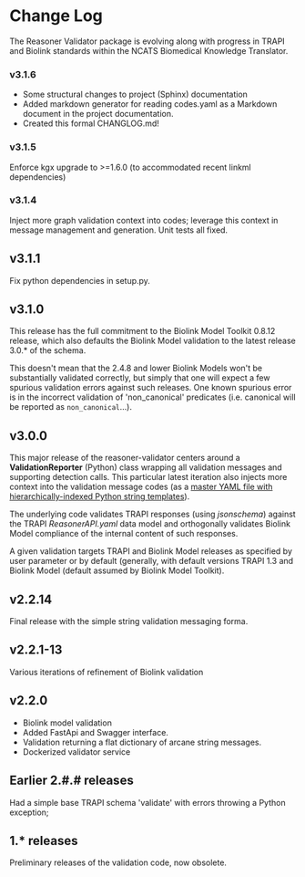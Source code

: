 # Change Log

The Reasoner Validator package is evolving along with progress in TRAPI and Biolink standards within the NCATS Biomedical Knowledge Translator. 

### v3.1.6

- Some structural changes to project (Sphinx) documentation
- Added markdown generator for reading codes.yaml as a Markdown document in the project documentation.
- Created this formal CHANGLOG.md!

### v3.1.5

Enforce kgx upgrade to >=1.6.0 (to accommodated recent linkml dependencies) 

### v3.1.4

Inject more graph validation context into codes; leverage this context in message management and generation. Unit tests all fixed.

## v3.1.1

Fix python dependencies in setup.py.

## v3.1.0

This release has the full commitment to the Biolink Model Toolkit 0.8.12 release, which also defaults the Biolink Model validation to the latest release 3.0.* of the schema.

This doesn't mean that the 2.4.8 and lower Biolink Models won't be substantially validated correctly, but simply that one will expect a few spurious validation errors against such releases. One known spurious error is in the incorrect validation of 'non_canonical' predicates (i.e. canonical will be reported as `non_canonical`...).  

## v3.0.0

This major release of the reasoner-validator centers around a **ValidationReporter** (Python) class wrapping all validation messages and supporting detection calls.  This particular latest iteration also injects more context into the validation message codes (as a [master YAML file with hierarchically-indexed Python string templates](reasoner_validator/codes.yaml)).

The underlying code validates TRAPI responses (using _jsonschema_) against the TRAPI _ReasonerAPI.yaml_ data model and orthogonally validates Biolink Model compliance of the internal content of such responses.  

A given validation targets TRAPI and Biolink Model releases as specified by user parameter or by default (generally, with default versions TRAPI 1.3 and Biolink Model (default assumed by Biolink Model Toolkit).

## v2.2.14

Final release with the simple string validation messaging forma.

## v2.2.1-13

Various iterations of refinement of Biolink validation

## v2.2.0

- Biolink model validation
- Added FastApi and Swagger interface.
- Validation returning a flat dictionary of arcane string messages.
- Dockerized validator service

## Earlier 2.#.# releases

Had a simple base TRAPI schema 'validate' with errors throwing a Python exception; 

## 1.* releases

Preliminary releases of the validation code, now obsolete.

